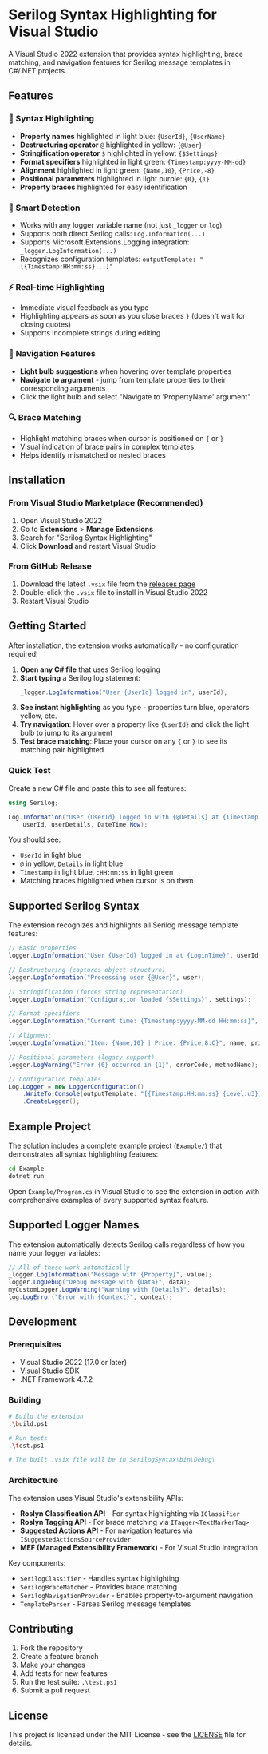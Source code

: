 # Serilog Syntax Highlighting for Visual Studio

A Visual Studio 2022 extension that provides syntax highlighting, brace matching, and navigation features for Serilog message templates in C#/.NET projects.

## Features

### 🎨 Syntax Highlighting
- **Property names** highlighted in light blue: `{UserId}`, `{UserName}`
- **Destructuring operator** `@` highlighted in yellow: `{@User}`
- **Stringification operator** `$` highlighted in yellow: `{$Settings}`
- **Format specifiers** highlighted in light green: `{Timestamp:yyyy-MM-dd}`
- **Alignment** highlighted in light green: `{Name,10}`, `{Price,-8}`
- **Positional parameters** highlighted in light purple: `{0}`, `{1}`
- **Property braces** highlighted for easy identification

### 🔗 Smart Detection
- Works with any logger variable name (not just `_logger` or `log`)
- Supports both direct Serilog calls: `Log.Information(...)`
- Supports Microsoft.Extensions.Logging integration: `_logger.LogInformation(...)`
- Recognizes configuration templates: `outputTemplate: "[{Timestamp:HH:mm:ss}...]"`

### ⚡ Real-time Highlighting
- Immediate visual feedback as you type
- Highlighting appears as soon as you close braces `}` (doesn't wait for closing quotes)
- Supports incomplete strings during editing

### 🧭 Navigation Features
- **Light bulb suggestions** when hovering over template properties
- **Navigate to argument** - jump from template properties to their corresponding arguments
- Click the light bulb and select "Navigate to 'PropertyName' argument"

### 🔍 Brace Matching
- Highlight matching braces when cursor is positioned on `{` or `}`
- Visual indication of brace pairs in complex templates
- Helps identify mismatched or nested braces

## Installation

### From Visual Studio Marketplace (Recommended)
1. Open Visual Studio 2022
2. Go to **Extensions** > **Manage Extensions**
3. Search for "Serilog Syntax Highlighting"
4. Click **Download** and restart Visual Studio

### From GitHub Release
1. Download the latest `.vsix` file from the [releases page](../../releases)
2. Double-click the `.vsix` file to install in Visual Studio 2022
3. Restart Visual Studio

## Getting Started

After installation, the extension works automatically - no configuration required!

1. **Open any C# file** that uses Serilog logging
2. **Start typing** a Serilog log statement:
   ```csharp
   _logger.LogInformation("User {UserId} logged in", userId);
   ```
3. **See instant highlighting** as you type - properties turn blue, operators yellow, etc.
4. **Try navigation**: Hover over a property like `{UserId}` and click the light bulb to jump to its argument
5. **Test brace matching**: Place your cursor on any `{` or `}` to see its matching pair highlighted

### Quick Test
Create a new C# file and paste this to see all features:
```csharp
using Serilog;

Log.Information("User {UserId} logged in with {@Details} at {Timestamp:HH:mm:ss}", 
    userId, userDetails, DateTime.Now);
```

You should see:
- `UserId` in light blue
- `@` in yellow, `Details` in light blue  
- `Timestamp` in light blue, `:HH:mm:ss` in light green
- Matching braces highlighted when cursor is on them

## Supported Serilog Syntax

The extension recognizes and highlights all Serilog message template features:

```csharp
// Basic properties
logger.LogInformation("User {UserId} logged in at {LoginTime}", userId, loginTime);

// Destructuring (captures object structure)
logger.LogInformation("Processing user {@User}", user);

// Stringification (forces string representation)  
logger.LogInformation("Configuration loaded {$Settings}", settings);

// Format specifiers
logger.LogInformation("Current time: {Timestamp:yyyy-MM-dd HH:mm:ss}", DateTime.Now);

// Alignment
logger.LogInformation("Item: {Name,10} | Price: {Price,8:C}", name, price);

// Positional parameters (legacy support)
logger.LogWarning("Error {0} occurred in {1}", errorCode, methodName);

// Configuration templates
Log.Logger = new LoggerConfiguration()
    .WriteTo.Console(outputTemplate: "[{Timestamp:HH:mm:ss} {Level:u3}] {Message:lj}")
    .CreateLogger();
```

## Example Project

The solution includes a complete example project (`Example/`) that demonstrates all syntax highlighting features:

```bash
cd Example
dotnet run
```

Open `Example/Program.cs` in Visual Studio to see the extension in action with comprehensive examples of every supported syntax feature.

## Supported Logger Names

The extension automatically detects Serilog calls regardless of how you name your logger variables:

```csharp
// All of these work automatically
_logger.LogInformation("Message with {Property}", value);
logger.LogDebug("Debug message with {Data}", data);  
myCustomLogger.LogWarning("Warning with {Details}", details);
log.LogError("Error with {Context}", context);
```

## Development

### Prerequisites
- Visual Studio 2022 (17.0 or later)
- Visual Studio SDK
- .NET Framework 4.7.2

### Building
```bash
# Build the extension
.\build.ps1

# Run tests  
.\test.ps1

# The built .vsix file will be in SerilogSyntax\bin\Debug\
```

### Architecture

The extension uses Visual Studio's extensibility APIs:

- **Roslyn Classification API** - For syntax highlighting via `IClassifier`
- **Roslyn Tagging API** - For brace matching via `ITagger<TextMarkerTag>`  
- **Suggested Actions API** - For navigation features via `ISuggestedActionsSourceProvider`
- **MEF (Managed Extensibility Framework)** - For Visual Studio integration

Key components:
- `SerilogClassifier` - Handles syntax highlighting
- `SerilogBraceMatcher` - Provides brace matching
- `SerilogNavigationProvider` - Enables property-to-argument navigation
- `TemplateParser` - Parses Serilog message templates

## Contributing

1. Fork the repository
2. Create a feature branch
3. Make your changes
4. Add tests for new features
5. Run the test suite: `.\test.ps1`
6. Submit a pull request

## License

This project is licensed under the MIT License - see the [LICENSE](LICENSE) file for details.
